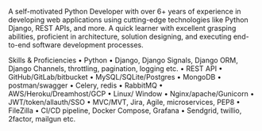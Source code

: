 A self-motivated Python Developer with over 6+ years of experience in developing web applications using cutting-edge technologies like Python Django, REST APIs, and more. A quick learner with excellent grasping abilities, proficient in architecture, solution designing, and executing end-to-end software development processes.

Skills & Proficiencies 
    • Python
    • Django, Django Signals, Django ORM, Django Channels, throttling, pagination, logging etc.
    • REST API
    • GitHub/GitLab/bitbucket
    • MySQL/SQLite/Postgres
    • MongoDB
    • postman/swagger
    • Celery, redis
    • RabbitMQ
    • AWS/Heroku/Dreamhost/GCP
    • Linux/ Window
    • Nginx/apache/Gunicorn
    • JWT/token/allauth/SSO
    • MVC/MVT, Jira, Agile, microservices, PEP8
    • FileZilla
    • CI/CD pipeline, Docker Compose, Grafana
    • Sendgrid, twillio, 2factor, mailgun etc.

